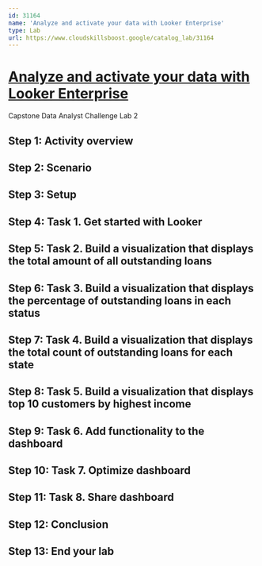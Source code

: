 ```yaml
---
id: 31164
name: 'Analyze and activate your data with Looker Enterprise'
type: Lab
url: https://www.cloudskillsboost.google/catalog_lab/31164
---
```


# [Analyze and activate your data with Looker Enterprise](https://www.cloudskillsboost.google/catalog_lab/31164)

Capstone Data Analyst Challenge Lab 2

## Step 1: Activity overview

## Step 2: Scenario

## Step 3: Setup

## Step 4: Task 1. Get started with Looker

## Step 5: Task 2. Build a visualization that displays the total amount of all outstanding loans

## Step 6: Task 3. Build a visualization that displays the percentage of outstanding loans in each status

## Step 7: Task 4. Build a visualization that displays the total count of outstanding loans for each state

## Step 8: Task 5. Build a visualization that displays top 10 customers by highest income

## Step 9: Task 6. Add functionality to the dashboard

## Step 10: Task 7.  Optimize dashboard

## Step 11: Task 8. Share dashboard

## Step 12: Conclusion

## Step 13: End your lab
